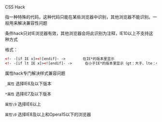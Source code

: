 CSS Hack

指一种特殊的代码，这种代码只能在某些浏览器中识别，其他浏览器不能识别。一般用来解决兼容性问题

条件hack只对IE浏览器有效，其他浏览器会将此识别为注释，IE10以上不支持这种方式

格式：

```HTML
<!- -[if IE x]><![endif]- ->		在IE*的版本里显示
<!- -[if lt IE x]><![endif]- ->		 在小于IE*的版本里显示（gt：大于、lte：小于等于）
```

属性hack专门解决样式兼容问题

`_属性`		 选择IE6及以下版本

`*属性`		 选择IE7及以下版本

`属性\9`		选择IE6以上

`属性\0`		选择IE8及以上和Opera15以下的浏览器